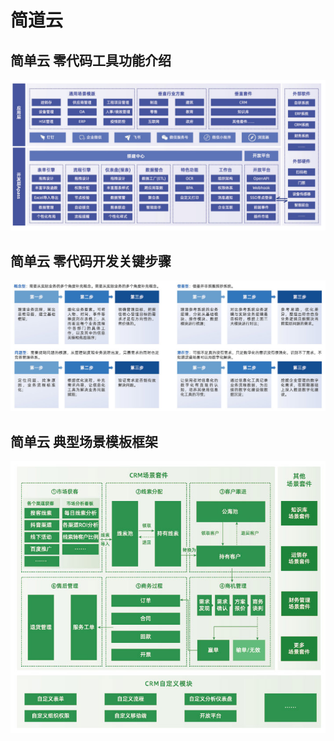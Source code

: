 # 简道云

## 简单云 零代码工具功能介绍
![img_18.png](img_18.png)

## 简单云 零代码开发关键步骤
![img_19.png](img_19.png)

## 简单云 典型场景模板框架
![img_20.png](img_20.png)
